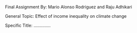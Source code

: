 Final Assignment 
By: Mario Alonso Rodriguez and Raju Adhikari

General Topic: Effect of income inequality on climate change

Specific Title: ..............

